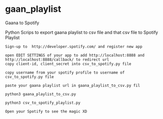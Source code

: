 # gaan_playlist


Gaana to Spotify

Python Scrips to export gaana playlist to csv file and that csv file to Spotify Playlist

    Sign-up to  http://developer.spotify.com/ and register new app
    
    open EDIT SETTINGS of your app to add http://localhost:8888 and http://localhost:8888/callback/ to redirect url
    copy client-id, client_secret into csv_to_spotify.py file
    
    copy username from your spotify profile to username of csv_to_spotify.py file
    
    paste your gaana playlist url in gaana_playlist_to_csv.py fil
    
    python3 gaana_playlist_to_csv.py
    
    python3 csv_to_spotify_playlist.py
    
    Open your Spotify to see the magic XD

